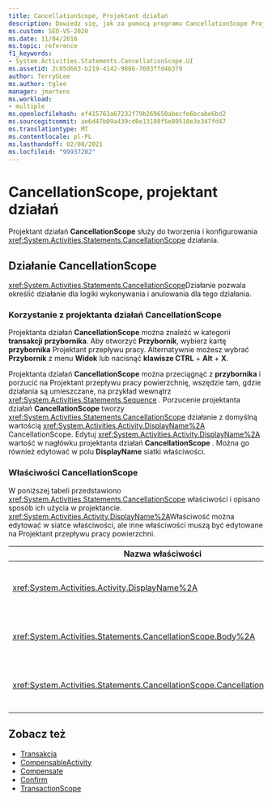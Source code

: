 ```yaml
---
title: CancellationScope, Projektant działań
description: Dowiedz się, jak za pomocą programu CancellationScope Projektant przepływu pracy Designer utworzyć i skonfigurować działanie CancellationScope.
ms.custom: SEO-VS-2020
ms.date: 11/04/2016
ms.topic: reference
f1_keywords:
- System.Activities.Statements.CancellationScope.UI
ms.assetid: 2c85d663-b219-4142-9866-7693ffd46379
author: TerryGLee
ms.author: tglee
manager: jmartens
ms.workload:
- multiple
ms.openlocfilehash: ef415763a67232f79b269650abecfe6bcabe6bd2
ms.sourcegitcommit: ae6d47b09a439cd0e13180f5e89510e3e347fd47
ms.translationtype: MT
ms.contentlocale: pl-PL
ms.lasthandoff: 02/08/2021
ms.locfileid: "99937202"
---
```

# <a name="cancellationscope-activity-designer"></a>CancellationScope, projektant działań

Projektant działań **CancellationScope** służy do tworzenia i konfigurowania <xref:System.Activities.Statements.CancellationScope> działania.

## <a name="the-cancellationscope-activity"></a>Działanie CancellationScope

<xref:System.Activities.Statements.CancellationScope>Działanie pozwala określić działanie dla logiki wykonywania i anulowania dla tego działania.

### <a name="using-the-cancellationscope-activity-designer"></a>Korzystanie z projektanta działań CancellationScope

Projektanta działań **CancellationScope** można znaleźć w kategorii **transakcji** **przybornika**. Aby otworzyć **Przybornik**, wybierz kartę **przybornika** Projektant przepływu pracy. Alternatywnie możesz wybrać **Przybornik** z menu **Widok** lub nacisnąć **klawisze CTRL** + **Alt** + **X**.

Projektanta działań **CancellationScope** można przeciągnąć z **przybornika** i porzucić na Projektant przepływu pracy powierzchnię, wszędzie tam, gdzie działania są umieszczane, na przykład wewnątrz <xref:System.Activities.Statements.Sequence> . Porzucenie projektanta działań **CancellationScope** tworzy <xref:System.Activities.Statements.CancellationScope> działanie z domyślną wartością <xref:System.Activities.Activity.DisplayName%2A> CancellationScope. Edytuj <xref:System.Activities.Activity.DisplayName%2A> wartość w nagłówku projektanta działań **CancellationScope** . Można go również edytować w polu **DisplayName** siatki właściwości.

### <a name="the-cancellationscope-properties"></a>Właściwości CancellationScope

W poniższej tabeli przedstawiono <xref:System.Activities.Statements.CancellationScope> właściwości i opisano sposób ich użycia w projektancie. <xref:System.Activities.Activity.DisplayName%2A>Właściwość można edytować w siatce właściwości, ale inne właściwości muszą być edytowane na Projektant przepływu pracy powierzchni.

|Nazwa właściwości|Wymagany|Użycie|
|-|--------------|-|
|<xref:System.Activities.Activity.DisplayName%2A>|Fałsz|Opcjonalna przyjazna nazwa <xref:System.Activities.Statements.CancellationScope> działania. Wartość domyślna to CancellationScope. Chociaż <xref:System.Activities.Activity.DisplayName%2A> wartość nie jest ściśle wymagana, najlepszym rozwiązaniem jest użycie jednego z nich.|
|<xref:System.Activities.Statements.CancellationScope.Body%2A>|Prawda|Określa działanie, dla którego podano logikę anulowania. Aby dodać <xref:System.Activities.Statements.CancellationScope.Body%2A> działanie, upuść działanie z **przybornika** do pola **treść** w projektancie działań **CancellationScope** . Dodaj tekst wskazówki "upuść działanie tutaj".|
|<xref:System.Activities.Statements.CancellationScope.CancellationHandler%2A>|Prawda|Określa działanie, które jest wykonywane w przypadku anulowania. Aby dodać <xref:System.Activities.Statements.CancellationScope.CancellationHandler%2A> działanie, upuść działanie z **przybornika** do pola **CancellationHandler** w projektancie działań **CancellationScope** . Dodaj tekst wskazówki "upuść działanie tutaj".|

## <a name="see-also"></a>Zobacz też

- [Transakcja](../workflow-designer/transaction-activity-designers.md)
- [CompensableActivity](../workflow-designer/compensableactivity-activity-designer.md)
- [Compensate](../workflow-designer/compensate-activity-designer.md)
- [Confirm](../workflow-designer/confirm-activity-designer.md)
- [TransactionScope](../workflow-designer/transactionscope-activity-designer.md)
